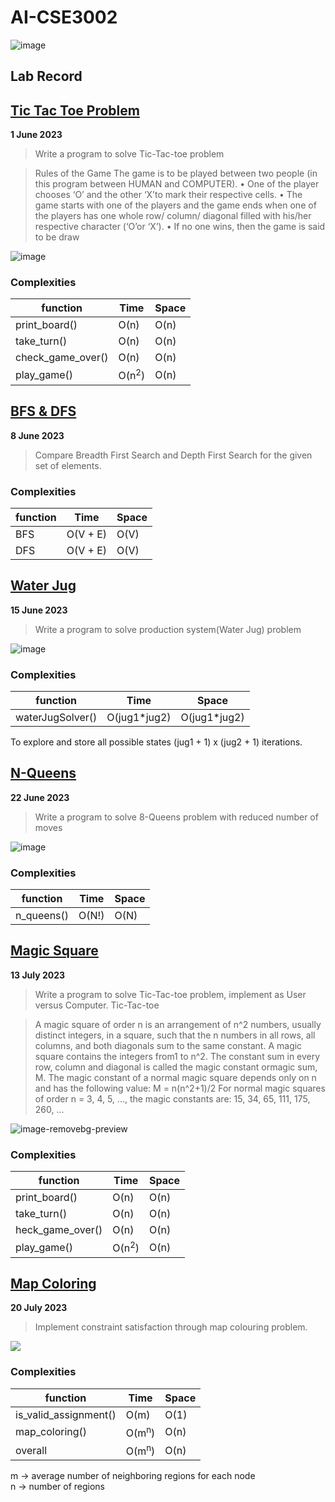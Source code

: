 # AI-CSE3002
![image](https://github.com/Rajkanwars15/AI-CSE3002/assets/89787756/72dc1a2f-f06c-4719-899c-98900f7f0687)

## Lab Record

## [Tic Tac Toe Problem](tictactoe.py)
**1 June 2023**
> Write a program to solve Tic-Tac-toe problem

> Rules of the Game
 The game is to be played between two people (in this program between HUMAN and COMPUTER). • One of the player chooses ‘O’ and the other ‘X’to mark their respective cells. • The game starts with one of the players and the game ends when one of the players has one whole row/ column/ diagonal filled with his/her respective character (‘O’or ‘X’). • If no one wins, then the game is said to be draw

![image](https://github.com/Rajkanwars15/AI-CSE3002/assets/89787756/27ea1be3-c1d5-444d-b41a-0a0f75f17476)


### Complexities
| function          | Time             | Space |
|-------------------|------------------| ----- |
| print_board()     | O(n)             | O(n) |
| take_turn()       | O(n)             | O(n) |
| check_game_over() | O(n)             | O(n) |
| play_game()       | O(n<sup>2</sup>) | O(n) |

## [BFS & DFS](bfsdfs.py)
**8 June 2023**
> Compare Breadth First Search and Depth First Search for the given set of elements.

### Complexities
| function | Time     | Space |
|----------|----------|-------|
| BFS      | O(V + E) | O(V)  |
| DFS      | O(V + E) | O(V)  |

## [Water Jug](waterjug.py)
**15 June 2023**
> Write a program to solve production system(Water Jug) problem

![image](https://github.com/Rajkanwars15/AI-CSE3002/assets/89787756/7b234965-3ec1-4254-9d6f-b7653cea1de6)


### Complexities
| function         | Time         | Space |
|------------------|--------------|-------|
| waterJugSolver() | O(jug1*jug2) | O(jug1*jug2)  |
To explore and store all possible states (jug1 + 1) x (jug2 + 1) iterations.

## [N-Queens](nqueen.py)
**22 June 2023**
> Write a program to solve 8-Queens problem with reduced number of moves

![image](https://github.com/Rajkanwars15/AI-CSE3002/assets/89787756/38411398-9aa1-46ef-9650-6972753dd050)


### Complexities
| function         | Time  | Space |
|------------------|-------|-------|
| n_queens() | O(N!) | O(N)  |

## [Magic Square](magicSquare.py)
**13 July 2023**
> Write a program to solve Tic-Tac-toe problem, implement as User versus Computer. Tic-Tac-toe

> A magic square of order n is an arrangement of n^2 numbers, usually distinct integers, in a square, such that the n numbers in all rows, all columns, and both diagonals sum to the same constant. A magic square contains the integers from1 to n^2.
The constant sum in every row, column and diagonal is called the magic constant ormagic sum, M. The magic constant of a normal magic square depends only on n and has the following value:
M = n(n^2+1)/2
For normal magic squares of order n = 3, 4, 5, ...,
the magic constants are: 15, 34, 65, 111, 175, 260, ...

![image-removebg-preview](https://github.com/Rajkanwars15/AI-CSE3002/assets/89787756/22691cef-6e76-4ceb-a835-75f6f635eb83)

### Complexities
| function        | Time             | Space |
|-----------------|------------------| ----- |
| print_board()   | O(n)             | O(n) |
| take_turn()     | O(n)             | O(n) |
| heck_game_over() | O(n)             | O(n) |
| play_game()     | O(n<sup>2</sup>) | O(n) |

## [Map Coloring](mapColoring.py)
**20 July 2023**
> Implement constraint satisfaction through map colouring problem.

![](/Users/raj/Downloads/colorful.png)

### Complexities
| function            | Time             | Space |
|---------------------|------------------|-------|
| is_valid_assignment() | O(m)             | O(1)  |
| map_coloring()      | O(m<sup>n</sup>) | O(n)  |
| overall             | O(m<sup>n</sup>) | O(n)  |
m -> average number of neighboring regions for each node </br>
n -> number of regions